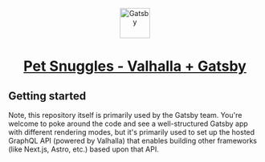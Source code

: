 <p align="center">
  <a href="https://www.gatsbyjs.com/?utm_source=starter&utm_medium=readme&utm_campaign=minimal-starter-ts">
    <img alt="Gatsby" src="https://www.gatsbyjs.com/Gatsby-Monogram.svg" width="60" />
  </a>
</p>
<h1 align="center">
  <a href="https://petsnugglesgatsby.gatsbyjs.io/">Pet Snuggles -  Valhalla + Gatsby</a>
</h1>

## Getting started

Note, this repository itself is primarily used by the Gatsby team. You're welcome to poke around the code and see a well-structured Gatsby app with different rendering modes, but it's primarily used to set up the hosted GraphQL API (powered by Valhalla) that enables building other frameworks (like Next.js, Astro, etc.) based upon that API.
